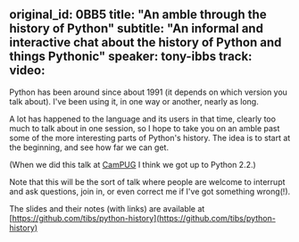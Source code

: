 original_id: 0BB5
title: "An amble through the history of Python"
subtitle: "An informal and interactive chat about the history of Python and things Pythonic"
speaker: tony-ibbs
track: 
video:
---
Python has been around since about 1991 (it depends on which version you talk about). I've been using it, in one way or another, nearly as long.

A lot has happened to the language and its users in that time, clearly too much to talk about in one session, so I hope to take you on an amble past some of the more interesting parts of Python's history.
The idea is to start at the beginning, and see how far we can get.

(When we did this talk at [CamPUG](https://www.meetup.com/CamPUG) I think we got up to Python 2.2.)

Note that this will be the sort of talk where people are welcome to interrupt and ask questions, join in, or even correct me if I've got something wrong(!).

The slides and their notes (with links) are available at
[https://github.com/tibs/python-history](https://github.com/tibs/python-history)
